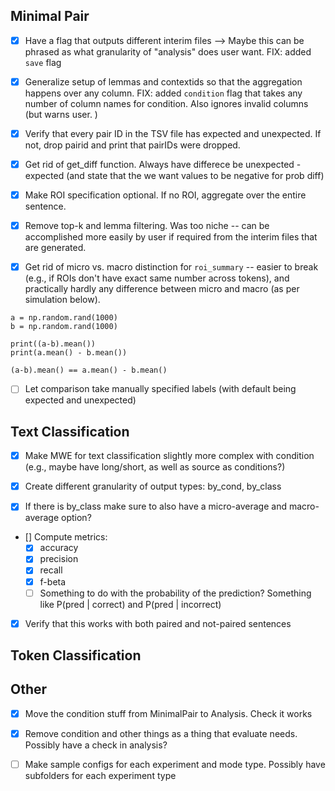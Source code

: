 ## Minimal Pair

 - [x] Have a flag that outputs different interim files --> Maybe this can be phrased as what granularity of "analysis" does user want. FIX: added `save` flag


 - [x] Generalize setup of lemmas and contextids so that the aggregation happens over any column. FIX: added `condition` flag that takes any number of column names for condition. Also ignores invalid columns (but warns user. )


 - [x] Verify that every pair ID in the TSV file has expected and unexpected. If not, drop pairid and print that pairIDs were dropped. 

 - [x] Get rid of get_diff function. Always have differece be unexpected - expected (and state that the we want values to be negative for prob diff) 

 - [x] Make ROI specification optional. If no ROI, aggregate over the entire sentence. 

 - [x] Remove top-k and lemma filtering. Was too niche -- can be accomplished more easily by user if required from the interim files that are generated. 

 - [x] Get rid of micro vs. macro distinction for `roi_summary` -- easier to break (e.g., if ROIs don't have exact same number across tokens), and practically hardly any difference between micro and macro (as per simulation below). 
  ```
a = np.random.rand(1000)
b = np.random.rand(1000)

print((a-b).mean())
print(a.mean() - b.mean())

(a-b).mean() == a.mean() - b.mean()
 ```

 - [ ] Let comparison take manually specified labels (with default being expected and unexpected)


## Text Classification

- [x] Make MWE for text classification slightly more complex with condition (e.g., maybe have long/short, as well as source as conditions?)

- [x] Create different granularity of output types: by_cond, by_class 

- [x] If there is by_class make sure to also have a micro-average and macro-average option? 

- [] Compute metrics:
    - [x] accuracy
    - [x] precision
    - [x] recall
    - [x] f-beta 
    - [ ] Something to do with the probability of the prediction? Something like P(pred | correct) and P(pred | incorrect)

- [x] Verify that this works with both paired and not-paired sentences


## Token Classification


## Other

- [x] Move the condition stuff from MinimalPair to Analysis. Check it works
- [x] Remove condition and other things as a thing that evaluate needs. Possibly have a check in analysis?
- [ ] Make sample configs for each experiment and mode type. Possibly have subfolders for each experiment type

